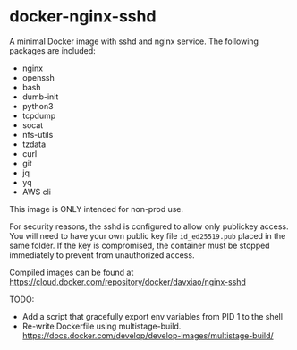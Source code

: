 # docker-nginx-sshd
A minimal Docker image with sshd and nginx service. The following packages are included:
* nginx
* openssh
* bash
* dumb-init
* python3
* tcpdump
* socat
* nfs-utils
* tzdata
* curl
* git
* jq
* yq
* AWS cli

This image is ONLY intended for non-prod use.

For security reasons, the sshd is configured to allow only publickey access. You will need to have your own public key file `id_ed25519.pub` placed in the same folder. If the key is compromised, the container must be stopped immediately to prevent from unauthorized access.

Compiled images can be found at https://cloud.docker.com/repository/docker/davxiao/nginx-sshd 

TODO:
- Add a script that gracefully export env variables from PID 1 to the shell
- Re-write Dockerfile using multistage-build. https://docs.docker.com/develop/develop-images/multistage-build/
